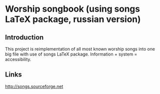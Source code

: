 # Worship songbook (using songs LaTeX package, russian version)

## Introduction

This project is reimplementation of all most known worship songs into one big file with use of songs LaTeX package. Information + system = accessibility.

## Links

http://songs.sourceforge.net
